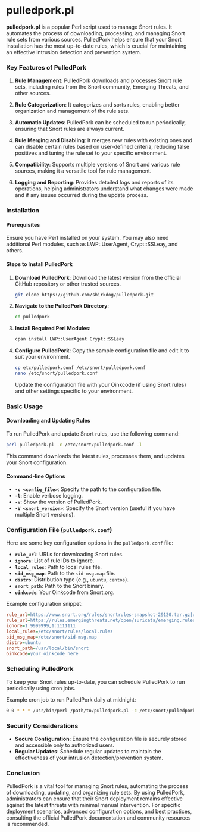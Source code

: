 # pulledpork.pl

**pulledpork.pl** is a popular Perl script used to manage Snort rules. It automates the process of downloading, processing, and managing Snort rule sets from various sources. PulledPork helps ensure that your Snort installation has the most up-to-date rules, which is crucial for maintaining an effective intrusion detection and prevention system.

### Key Features of PulledPork

1. **Rule Management**: PulledPork downloads and processes Snort rule sets, including rules from the Snort community, Emerging Threats, and other sources.

2. **Rule Categorization**: It categorizes and sorts rules, enabling better organization and management of the rule sets.

3. **Automatic Updates**: PulledPork can be scheduled to run periodically, ensuring that Snort rules are always current.

4. **Rule Merging and Disabling**: It merges new rules with existing ones and can disable certain rules based on user-defined criteria, reducing false positives and tuning the rule set to your specific environment.

5. **Compatibility**: Supports multiple versions of Snort and various rule sources, making it a versatile tool for rule management.

6. **Logging and Reporting**: Provides detailed logs and reports of its operations, helping administrators understand what changes were made and if any issues occurred during the update process.

### Installation

#### Prerequisites

Ensure you have Perl installed on your system. You may also need additional Perl modules, such as LWP::UserAgent, Crypt::SSLeay, and others.

#### Steps to Install PulledPork

1. **Download PulledPork**: Download the latest version from the official GitHub repository or other trusted sources.

   ```bash
   git clone https://github.com/shirkdog/pulledpork.git
   ```

2. **Navigate to the PulledPork Directory**:

   ```bash
   cd pulledpork
   ```

3. **Install Required Perl Modules**:

   ```bash
   cpan install LWP::UserAgent Crypt::SSLeay
   ```

4. **Configure PulledPork**: Copy the sample configuration file and edit it to suit your environment.

   ```bash
   cp etc/pulledpork.conf /etc/snort/pulledpork.conf
   nano /etc/snort/pulledpork.conf
   ```

   Update the configuration file with your Oinkcode (if using Snort rules) and other settings specific to your environment.

### Basic Usage

#### Downloading and Updating Rules

To run PulledPork and update Snort rules, use the following command:

```bash
perl pulledpork.pl -c /etc/snort/pulledpork.conf -l
```

This command downloads the latest rules, processes them, and updates your Snort configuration.

#### Command-line Options

- **`-c <config_file>`**: Specify the path to the configuration file.
- **`-l`**: Enable verbose logging.
- **`-v`**: Show the version of PulledPork.
- **`-V <snort_version>`**: Specify the Snort version (useful if you have multiple Snort versions).

### Configuration File (`pulledpork.conf`)

Here are some key configuration options in the `pulledpork.conf` file:

- **`rule_url`**: URLs for downloading Snort rules.
- **`ignore`**: List of rule IDs to ignore.
- **`local_rules`**: Path to local rules file.
- **`sid_msg_map`**: Path to the `sid-msg.map` file.
- **`distro`**: Distribution type (e.g., `ubuntu`, `centos`).
- **`snort_path`**: Path to the Snort binary.
- **`oinkcode`**: Your Oinkcode from Snort.org.

Example configuration snippet:

```ini
rule_url=https://www.snort.org/rules/snortrules-snapshot-29120.tar.gz|oinkcode
rule_url=https://rules.emergingthreats.net/open/suricata/emerging.rules.tar.gz|open
ignore=1:9999999,1:1111111
local_rules=/etc/snort/rules/local.rules
sid_msg_map=/etc/snort/sid-msg.map
distro=ubuntu
snort_path=/usr/local/bin/snort
oinkcode=your_oinkcode_here
```

### Scheduling PulledPork

To keep your Snort rules up-to-date, you can schedule PulledPork to run periodically using cron jobs.

Example cron job to run PulledPork daily at midnight:

```bash
0 0 * * * /usr/bin/perl /path/to/pulledpork.pl -c /etc/snort/pulledpork.conf -l
```

### Security Considerations

- **Secure Configuration**: Ensure the configuration file is securely stored and accessible only to authorized users.
- **Regular Updates**: Schedule regular updates to maintain the effectiveness of your intrusion detection/prevention system.

### Conclusion

PulledPork is a vital tool for managing Snort rules, automating the process of downloading, updating, and organizing rule sets. By using PulledPork, administrators can ensure that their Snort deployment remains effective against the latest threats with minimal manual intervention. For specific deployment scenarios, advanced configuration options, and best practices, consulting the official PulledPork documentation and community resources is recommended.
